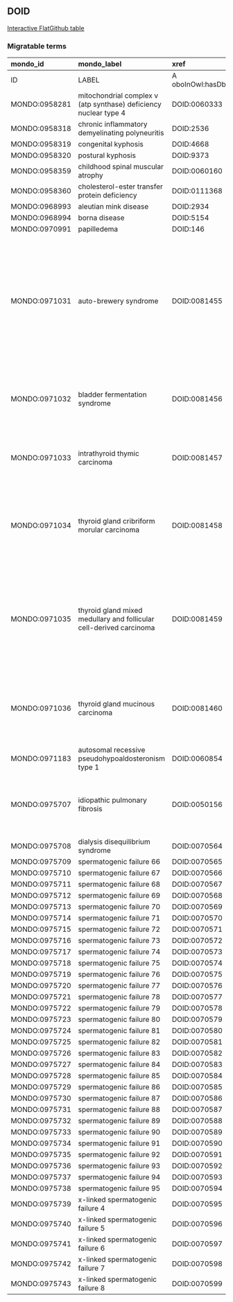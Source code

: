 ## DOID
[Interactive FlatGithub table](https://flatgithub.com/monarch-initiative/mondo-ingest?filename=src/ontology/slurp/doid.tsv)

### Migratable terms
| mondo_id      | mondo_label                                                         | xref                 | xref_source                | original_label                                                      | definition                                                                                                                                                                                                                                                                              | parents                     |
|:--------------|:--------------------------------------------------------------------|:---------------------|:---------------------------|:--------------------------------------------------------------------|:----------------------------------------------------------------------------------------------------------------------------------------------------------------------------------------------------------------------------------------------------------------------------------------|:----------------------------|
| ID            | LABEL                                                               | A oboInOwl:hasDbXref | >A oboInOwl:source SPLIT=| |                                                                     | A IAO:0000115                                                                                                                                                                                                                                                                           | SC %                        |
| MONDO:0958281 | mitochondrial complex v (atp synthase) deficiency nuclear type 4    | DOID:0060333         | MONDO:equivalentTo         | mitochondrial complex V (ATP synthase) deficiency nuclear type 4    |                                                                                                                                                                                                                                                                                         | MONDO:0014471               |
| MONDO:0958318 | chronic inflammatory demyelinating polyneuritis                     | DOID:2536            | MONDO:equivalentTo         | chronic inflammatory demyelinating polyneuritis                     |                                                                                                                                                                                                                                                                                         | MONDO:0002336               |
| MONDO:0958319 | congenital kyphosis                                                 | DOID:4668            | MONDO:equivalentTo         | congenital kyphosis                                                 |                                                                                                                                                                                                                                                                                         |                             |
| MONDO:0958320 | postural kyphosis                                                   | DOID:9373            | MONDO:equivalentTo         | postural kyphosis                                                   |                                                                                                                                                                                                                                                                                         |                             |
| MONDO:0958359 | childhood spinal muscular atrophy                                   | DOID:0060160         | MONDO:equivalentTo         | childhood spinal muscular atrophy                                   |                                                                                                                                                                                                                                                                                         | MONDO:0001516               |
| MONDO:0958360 | cholesterol-ester transfer protein deficiency                       | DOID:0111368         | MONDO:equivalentTo         | cholesterol-ester transfer protein deficiency                       |                                                                                                                                                                                                                                                                                         | MONDO:0002525               |
| MONDO:0968993 | aleutian mink disease                                               | DOID:2934            | MONDO:equivalentTo         | aleutian mink disease                                               |                                                                                                                                                                                                                                                                                         | MONDO:0005108               |
| MONDO:0968994 | borna disease                                                       | DOID:5154            | MONDO:equivalentTo         | borna disease                                                       |                                                                                                                                                                                                                                                                                         | MONDO:0005108|MONDO:0002602 |
| MONDO:0970991 | papilledema                                                         | DOID:146             | MONDO:equivalentTo         | papilledema                                                         |                                                                                                                                                                                                                                                                                         | MONDO:0002135               |
| MONDO:0971031 | auto-brewery syndrome                                               | DOID:0081455         | MONDO:equivalentTo         | auto-brewery syndrome                                               | An acquired metabolic disease that is characterized by the endogenous production of ethanol produced through endogenous fermentation by fungi or bacteria in the gastrointestinal system, oral cavity, or urinary system and typically presents with the signs of alcohol intoxication. | MONDO:0006504               |
| MONDO:0971032 | bladder fermentation syndrome                                       | DOID:0081456         | MONDO:equivalentTo         | bladder fermentation syndrome                                       | An acquired metabolic disease that is characterized by ethanol fermentation in the bladder and the absence of alcoholic intoxication.                                                                                                                                                   | MONDO:0006504               |
| MONDO:0971033 | intrathyroid thymic carcinoma                                       | DOID:0081457         | MONDO:equivalentTo         | intrathyroid thymic carcinoma                                       | A thyroid gland carcinoma composed of groups of carcinoma cells with thymic epithelial differentiation.                                                                                                                                                                                 | MONDO:0015075               |
| MONDO:0971034 | thyroid gland cribriform morular carcinoma                          | DOID:0081458         | MONDO:equivalentTo         | thyroid gland cribriform morular carcinoma                          | A thyroid gland carcinoma that is characterized by the presence of cribriform, trabecular, follicular, papillary, and solid growth patterns and squamoid morulae formation.                                                                                                             | MONDO:0015075               |
| MONDO:0971035 | thyroid gland mixed medullary and follicular cell-derived carcinoma | DOID:0081459         | MONDO:equivalentTo         | thyroid gland mixed medullary and follicular cell-derived carcinoma | A thyroid gland carcinoma containing a medullary carcinoma component that is immunohistochemically positive for calcitonin, and follicular cell-derived carcinoma component that is immunohistochemically positive for thyroglobulin.                                                   | MONDO:0015075               |
| MONDO:0971036 | thyroid gland mucinous carcinoma                                    | DOID:0081460         | MONDO:equivalentTo         | thyroid gland mucinous carcinoma                                    | A thyroid gland carcinoma that is characterized by the presence of clusters of malignant epithelial cells associated with abundant extracellular mucin deposition.                                                                                                                      | MONDO:0015075               |
| MONDO:0971183 | autosomal recessive pseudohypoaldosteronism type 1                  | DOID:0060854         | MONDO:equivalentTo         | autosomal recessive pseudohypoaldosteronism type 1                  |                                                                                                                                                                                                                                                                                         | MONDO:0018638|MONDO:0006025 |
| MONDO:0975707 | idiopathic pulmonary fibrosis                                       | DOID:0050156         | MONDO:equivalentTo         | idiopathic pulmonary fibrosis                                       | A pulmonary fibrosis that is characterized by scarring of the lung characterized by  stiffness in the lungs and makes it difficult to breathe.                                                                                                                                          | MONDO:0002771|MONDO:0000426 |
| MONDO:0975708 | dialysis disequilibrium syndrome                                    | DOID:0070564         | MONDO:equivalentTo         | dialysis disequilibrium syndrome                                    |                                                                                                                                                                                                                                                                                         | MONDO:0002254               |
| MONDO:0975709 | spermatogenic failure 66                                            | DOID:0070565         | MONDO:equivalentTo         | spermatogenic failure 66                                            |                                                                                                                                                                                                                                                                                         | MONDO:0015746|MONDO:0006025 |
| MONDO:0975710 | spermatogenic failure 67                                            | DOID:0070566         | MONDO:equivalentTo         | spermatogenic failure 67                                            |                                                                                                                                                                                                                                                                                         | MONDO:0015746|MONDO:0006025 |
| MONDO:0975711 | spermatogenic failure 68                                            | DOID:0070567         | MONDO:equivalentTo         | spermatogenic failure 68                                            |                                                                                                                                                                                                                                                                                         | MONDO:0004983|MONDO:0006025 |
| MONDO:0975712 | spermatogenic failure 69                                            | DOID:0070568         | MONDO:equivalentTo         | spermatogenic failure 69                                            |                                                                                                                                                                                                                                                                                         | MONDO:0004983|MONDO:0006025 |
| MONDO:0975713 | spermatogenic failure 70                                            | DOID:0070569         | MONDO:equivalentTo         | spermatogenic failure 70                                            |                                                                                                                                                                                                                                                                                         | MONDO:0004983|MONDO:0006025 |
| MONDO:0975714 | spermatogenic failure 71                                            | DOID:0070570         | MONDO:equivalentTo         | spermatogenic failure 71                                            |                                                                                                                                                                                                                                                                                         | MONDO:0004983|MONDO:0006025 |
| MONDO:0975715 | spermatogenic failure 72                                            | DOID:0070571         | MONDO:equivalentTo         | spermatogenic failure 72                                            |                                                                                                                                                                                                                                                                                         | MONDO:0004983|MONDO:0006025 |
| MONDO:0975716 | spermatogenic failure 73                                            | DOID:0070572         | MONDO:equivalentTo         | spermatogenic failure 73                                            |                                                                                                                                                                                                                                                                                         | MONDO:0004983|MONDO:0006025 |
| MONDO:0975717 | spermatogenic failure 74                                            | DOID:0070573         | MONDO:equivalentTo         | spermatogenic failure 74                                            |                                                                                                                                                                                                                                                                                         | MONDO:0004983|MONDO:0006025 |
| MONDO:0975718 | spermatogenic failure 75                                            | DOID:0070574         | MONDO:equivalentTo         | spermatogenic failure 75                                            |                                                                                                                                                                                                                                                                                         | MONDO:0004983|MONDO:0006025 |
| MONDO:0975719 | spermatogenic failure 76                                            | DOID:0070575         | MONDO:equivalentTo         | spermatogenic failure 76                                            |                                                                                                                                                                                                                                                                                         | MONDO:0004983|MONDO:0006025 |
| MONDO:0975720 | spermatogenic failure 77                                            | DOID:0070576         | MONDO:equivalentTo         | spermatogenic failure 77                                            |                                                                                                                                                                                                                                                                                         | MONDO:0004983|MONDO:0006025 |
| MONDO:0975721 | spermatogenic failure 78                                            | DOID:0070577         | MONDO:equivalentTo         | spermatogenic failure 78                                            |                                                                                                                                                                                                                                                                                         | MONDO:0004983|MONDO:0006025 |
| MONDO:0975722 | spermatogenic failure 79                                            | DOID:0070578         | MONDO:equivalentTo         | spermatogenic failure 79                                            |                                                                                                                                                                                                                                                                                         | MONDO:0004983|MONDO:0006025 |
| MONDO:0975723 | spermatogenic failure 80                                            | DOID:0070579         | MONDO:equivalentTo         | spermatogenic failure 80                                            |                                                                                                                                                                                                                                                                                         | MONDO:0004983|MONDO:0006025 |
| MONDO:0975724 | spermatogenic failure 81                                            | DOID:0070580         | MONDO:equivalentTo         | spermatogenic failure 81                                            |                                                                                                                                                                                                                                                                                         | MONDO:0004983|MONDO:0006025 |
| MONDO:0975725 | spermatogenic failure 82                                            | DOID:0070581         | MONDO:equivalentTo         | spermatogenic failure 82                                            |                                                                                                                                                                                                                                                                                         | MONDO:0004983|MONDO:0006025 |
| MONDO:0975726 | spermatogenic failure 83                                            | DOID:0070582         | MONDO:equivalentTo         | spermatogenic failure 83                                            |                                                                                                                                                                                                                                                                                         | MONDO:0004983|MONDO:0006025 |
| MONDO:0975727 | spermatogenic failure 84                                            | DOID:0070583         | MONDO:equivalentTo         | spermatogenic failure 84                                            |                                                                                                                                                                                                                                                                                         | MONDO:0004983|MONDO:0006025 |
| MONDO:0975728 | spermatogenic failure 85                                            | DOID:0070584         | MONDO:equivalentTo         | spermatogenic failure 85                                            |                                                                                                                                                                                                                                                                                         | MONDO:0015746|MONDO:0006025 |
| MONDO:0975729 | spermatogenic failure 86                                            | DOID:0070585         | MONDO:equivalentTo         | spermatogenic failure 86                                            |                                                                                                                                                                                                                                                                                         | MONDO:0004983|MONDO:0006025 |
| MONDO:0975730 | spermatogenic failure 87                                            | DOID:0070586         | MONDO:equivalentTo         | spermatogenic failure 87                                            |                                                                                                                                                                                                                                                                                         | MONDO:0004983|MONDO:0006025 |
| MONDO:0975731 | spermatogenic failure 88                                            | DOID:0070587         | MONDO:equivalentTo         | spermatogenic failure 88                                            |                                                                                                                                                                                                                                                                                         | MONDO:0004983|MONDO:0006025 |
| MONDO:0975732 | spermatogenic failure 89                                            | DOID:0070588         | MONDO:equivalentTo         | spermatogenic failure 89                                            |                                                                                                                                                                                                                                                                                         | MONDO:0004983|MONDO:0006025 |
| MONDO:0975733 | spermatogenic failure 90                                            | DOID:0070589         | MONDO:equivalentTo         | spermatogenic failure 90                                            |                                                                                                                                                                                                                                                                                         | MONDO:0004983|MONDO:0006025 |
| MONDO:0975734 | spermatogenic failure 91                                            | DOID:0070590         | MONDO:equivalentTo         | spermatogenic failure 91                                            |                                                                                                                                                                                                                                                                                         | MONDO:0004983|MONDO:0006025 |
| MONDO:0975735 | spermatogenic failure 92                                            | DOID:0070591         | MONDO:equivalentTo         | spermatogenic failure 92                                            |                                                                                                                                                                                                                                                                                         | MONDO:0004983|MONDO:0006025 |
| MONDO:0975736 | spermatogenic failure 93                                            | DOID:0070592         | MONDO:equivalentTo         | spermatogenic failure 93                                            |                                                                                                                                                                                                                                                                                         | MONDO:0004983|MONDO:0006025 |
| MONDO:0975737 | spermatogenic failure 94                                            | DOID:0070593         | MONDO:equivalentTo         | spermatogenic failure 94                                            |                                                                                                                                                                                                                                                                                         | MONDO:0004983|MONDO:0006025 |
| MONDO:0975738 | spermatogenic failure 95                                            | DOID:0070594         | MONDO:equivalentTo         | spermatogenic failure 95                                            |                                                                                                                                                                                                                                                                                         | MONDO:0004983|MONDO:0006025 |
| MONDO:0975739 | x-linked spermatogenic failure 4                                    | DOID:0070595         | MONDO:equivalentTo         | X-linked spermatogenic failure 4                                    |                                                                                                                                                                                                                                                                                         | MONDO:0004983|MONDO:0000425 |
| MONDO:0975740 | x-linked spermatogenic failure 5                                    | DOID:0070596         | MONDO:equivalentTo         | X-linked spermatogenic failure 5                                    |                                                                                                                                                                                                                                                                                         | MONDO:0004983|MONDO:0000425 |
| MONDO:0975741 | x-linked spermatogenic failure 6                                    | DOID:0070597         | MONDO:equivalentTo         | X-linked spermatogenic failure 6                                    |                                                                                                                                                                                                                                                                                         | MONDO:0004983|MONDO:0000425 |
| MONDO:0975742 | x-linked spermatogenic failure 7                                    | DOID:0070598         | MONDO:equivalentTo         | X-linked spermatogenic failure 7                                    |                                                                                                                                                                                                                                                                                         | MONDO:0004983|MONDO:0020605 |
| MONDO:0975743 | x-linked spermatogenic failure 8                                    | DOID:0070599         | MONDO:equivalentTo         | X-linked spermatogenic failure 8                                    |                                                                                                                                                                                                                                                                                         | MONDO:0004983|MONDO:0000425 |